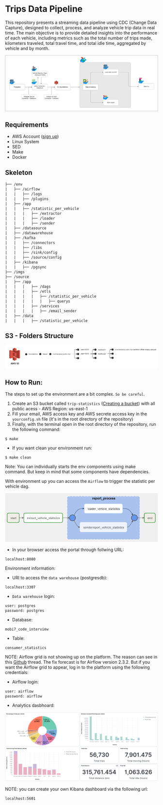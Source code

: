 # Trips Data Pipeline

This repository presents a streaming data pipeline using CDC (Change Data Capture), designed to collect, process, and analyze vehicle trip data in real time. The main objective is to provide detailed insights into the performance of each vehicle, including metrics such as the total number of trips made, kilometers traveled, total travel time, and total idle time, aggregated by vehicle and by month.

![infra-diagram](imgs/pipeline-diagram.png) 

## Requirements
* AWS Account ([sign up](https://aws.amazon.com/pt/free/?trk=eb5111a8-7144-44a0-b89b-294d1572e79e&sc_channel=ps&sc_campaign=acquisition&sc_medium=ACQ-P|PS-GO|Brand|Desktop|SU|Core-Main|Core|BR|EN|Text|PH&s_kwcid=AL!4422!3!507891927296!p!!g!!aws&ef_id=CjwKCAjw9NeXBhAMEiwAbaY4lov5VSOMQRe3mwLVOR3lq0BIXjWjNz9XPqdfNmihktN5Hu2vfoBKfhoC_4gQAvD_BwE:G:s&s_kwcid=AL!4422!3!507891927296!p!!g!!aws&all-free-tier.sort-by=item.additionalFields.SortRank&all-free-tier.sort-order=asc&awsf.Free%20Tier%20Types=*all&awsf.Free%20Tier%20Categories=*all))
* Linux System
* SED
* Make
* Docker

## Skeleton
```
├── /env
|   ├── /airflow
|   |   ├── /logs
|   |   ├── /plugins
|   ├── /app
|   |   ├── /statistic_per_vehicle
|   |   |   ├── /extractor
|   |   |   ├── /loader
|   |   |   ├── /sender
|   ├── /datasource
|   ├── /datawarehouse
|   ├── /kafka
|   |   ├── /connectors
|   |   ├── /libs
|   |   ├── /sink/config
|   |   ├── /source/config
|   ├── /kibana
|   |   ├── /pgsync
├── /imgs
├── /source
|   ├── /app
|   |   |   ├── /dags
|   |   |   ├── /etls
|   |   |   |   ├── /statistic_per_vehicle
|   |   |   |   |   ├── querys
|   |   |   ├── /services
|   |   |   |   ├── /email_sender
|   ├── /data
|   |   |   ├── /statistic_per_vehicle
```

## S3 - Folders Structure 
![s3-structure](imgs/s3-structure.png) 

## How to Run:
The steps to set up the environment are a bit complex. ```So be careful```.

1. Create an S3 bucket called ```trip-statistics``` ([Creating a bucket](https://docs.aws.amazon.com/AmazonS3/latest/userguide/create-bucket-overview.html)) with all public acess - AWS Region: us-east-1
2. Fill your email, AWS access key and AWS secrete access key in the ```yourconfig.sh``` file (it's in the root directory of the repository)
3. Finally, with the terminal open in the root directory of the repository, run the following command:
```
$ make
```
* If you want clean your environment run:
```
$ make clean
```

Note: You can individually starts the env components using make command. But keep in mind that some components have dependencies.

With environment up you can access the ```Airflow``` to trigger the statistic per vehicle dag.

![analytics-dashboard](imgs/etl-flow.png)

* In your browser access the portal through follwing URL:
```
localhost:8080
```

Environment information:
* URI to access the ```data warehouse``` (postgresdb):
```
localhost:3307
```

* ```Data warehouse``` login:
```
user: postgres
password: postgres
```

* Database:
```
mobi7_code_interview
```
* Table:
```
consumer_statistics
```

NOTE: Airflow grid is not showing up on the platform. The reason can see in this [Github](https://github.com/apache/airflow/discussions/23908) thread. The fix forecast is for Airflow version 2.3.2. But if you want the Airflow grid to appear, log in to the platform using the following credentials:

* Airflow login:
```
user: airflow
password: airflow
```

* Analytics dasbhoard:

![analytics-dashboard](imgs/analytics-dashboard.png)

NOTE: you can create your own Kibana dashboard via the following url:

```
localhost:5601
```
